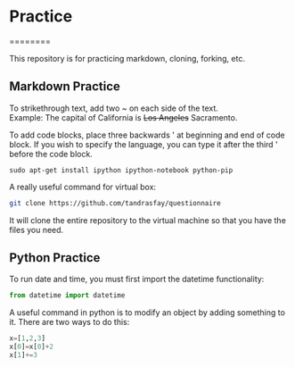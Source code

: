 # Practice
========

This repository is for practicing markdown, cloning, forking, etc.


## Markdown Practice

To strikethrough text, add two ~ on each side of the text.  
 Example: The capital of California is ~~Los Angeles~~ Sacramento.
 
 
 To add code blocks, place three backwards ' at beginning and end of code block. If you wish to
  specify the language, you can type it after the third ' before the code block.
```
sudo apt-get install ipython ipython-notebook python-pip
```

A really useful command for virtual box:
``` sh
git clone https://github.com/tandrasfay/questionnaire
```
It will clone the entire repository to the virtual machine so that you have the files you need.


## Python Practice

To run date and time, you must first import the datetime functionality:

``` python
from datetime import datetime
```

A useful command in python is to modify an object by adding something to it. There are two ways to do this:
``` python
x=[1,2,3]
x[0]=x[0]+2
x[1]+=3
```
